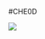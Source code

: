 #CHE0D

<a href="https://top.gg/bot/1043726610936889425">
  <img src="https://top.gg/api/widget/1043726610936889425.svg">
</a>
